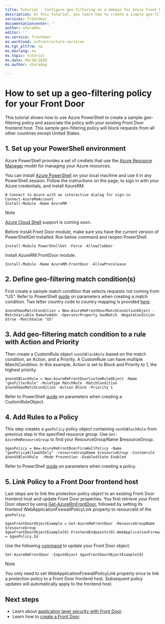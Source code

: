 ```yaml
---
title: Tutorial - Configure geo-filtering on a domain for Azure Front Door Service | Microsoft Docs
description: In this tutorial, you learn how to create a simple geo-filtering policy and associate the policy with your existing Front Door frontend host
services: frontdoor
documentationcenter: ''
author: sharad4u
editor: ''
ms.service: frontdoor
ms.workload: infrastructure-services
ms.tgt_pltfrm: na
ms.devlang: na
ms.topic: tutorial
ms.date: 09/20/2018
ms.author: sharadag

---
```

# How to set up a geo-filtering policy for your Front Door
This tutorial shows how to use Azure PowerShell to create a sample geo-filtering policy and associate the policy with your existing Front Door frontend host. This sample geo-filtering policy will block requests from all other countries except United States.

## 1. Set up your PowerShell environment
Azure PowerShell provides a set of cmdlets that use the [Azure Resource Manager](https://docs.microsoft.com/azure/azure-resource-manager/resource-group-overview) model for managing your Azure resources. 

You can install [Azure PowerShell](https://docs.microsoft.com/powershell/azure/overview) on your local machine and use it in any PowerShell session. Follow the instructions on the page, to sign in with your Azure credentials, and install AzureRM.
```
# Connect to Azure with an interactive dialog for sign-in
Connect-AzureRmAccount
Install-Module -Name AzureRM
```
> [!NOTE]
>  [Azure Cloud Shell](https://docs.microsoft.com/azure/cloud-shell/overview) support is coming soon.

Before install Front Door module, make sure you have the current version of PowerShellGet installed. Run below command and reopen PowerShell.

```
Install-Module PowerShellGet -Force -AllowClobber
``` 

Install AzureRM.FrontDoor module. 

```
Install-Module -Name AzureRM.FrontDoor -AllowPrerelease
```

## 2. Define geo-filtering match condition(s)
First create a sample match condition that selects requests not coming from "US". Refer to PowerShell [guide](https://docs.microsoft.com/azure/frontdoor/new-azurermfrontdoormatchconditionobject) on parameters when creating a match condition. 
Two letter country code to country mapping is provided [here](/Protection/GeoFiltering).

```
$nonUSGeoMatchCondition = New-AzureRmFrontDoorMatchConditionObject -MatchVariable RemoteAddr -OperatorProperty GeoMatch -NegateCondition $true -MatchValue "US"
```
 
## 3. Add geo-filtering match condition to a rule with Action and Priority

Then create a CustomRule object `nonUSBlockRule` based on the match condition, an Action, and a Priority.  A CustomRule can have multiple MatchCondition.  In this example, Action is set to Block and Priority to 1, the highest priority.

```
$nonUSBlockRule = New-AzureRmFrontDoorCustomRuleObject -Name "geoFilterRule" -RuleType MatchRule -MatchCondition $nonUSGeoMatchCondition -Action Block -Priority 1
```

Refer to PowerShell [guide](https://docs.microsoft.com/azure/frontdoor/new-azurermfrontdoorcustomruleobject) on parameters when creating a CustomRuleObject.

## 4. Add Rules to a Policy
This step creates a `geoPolicy` policy object containing `nonUSBlockRule` from previous step in the specified resource group. Use `Get-AzureRmResourceGroup` to find your ResourceGroupName $resourceGroup.

```
$geoPolicy = New-AzureRmFrontDoorFireWallPolicy -Name "geoPolicyAllowUSOnly" -resourceGroupName $resourceGroup -Customrule $nonUSBlockRule  -Mode Prevention -EnabledState Enabled
```

Refer to PowerShell [guide](https://docs.microsoft.com/azure/frontdoor/new-azurermfrontdoorfirewallpolicy) on parameters when creating a policy.

## 5. Link Policy to a Front Door frontend host
Last steps are to link the protection policy object to an existing Front Door frontend host and update Front Door properties. 
 You first retrieve your Front Door object by using [Get-AzureRmFrontDoor](https://docs.microsoft.com/azure/frontdoor/get-azurermfrontdoor), followed by setting its frontend WebApplicationFirewallPolicyLink property to resourceId of  the `geoPolicy`.

```
$geoFrontDoorObjectExample = Get-AzureRmFrontDoor -ResourceGroupName $resourceGroup
$geoFrontDoorObjectExample[0].FrontendEndpoints[0].WebApplicationFirewallPolicyLink = $geoPolicy.Id
```

Use the following [command](https://docs.microsoft.com/azure/frontdoor/set-azurermfrontdoor) to update your  Front Door object.

```
Set-AzureRmFrontDoor -InputObject $geoFrontDoorObjectExample[0]
```

> [!NOTE] 
> You only need to set WebApplicationFirewallPolicyLink property once to link a protection policy to a Front Door frontend host. Subsequent policy updates will automatically apply to the frontend host.

## Next steps

- Learn about [application layer security with Front Door](front-door-application-security.md).
- Learn how to [create a Front Door](quickstart-create-front-door.md).
